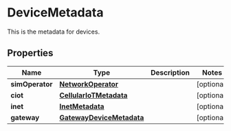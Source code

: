 

# DeviceMetadata

This is the metadata for devices.

## Properties

Name | Type | Description | Notes
------------ | ------------- | ------------- | -------------
**simOperator** | [**NetworkOperator**](NetworkOperator.md) |  |  [optional]
**ciot** | [**CellularIoTMetadata**](CellularIoTMetadata.md) |  |  [optional]
**inet** | [**InetMetadata**](InetMetadata.md) |  |  [optional]
**gateway** | [**GatewayDeviceMetadata**](GatewayDeviceMetadata.md) |  |  [optional]



